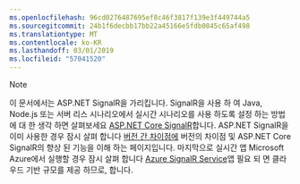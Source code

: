 ```yaml
---
ms.openlocfilehash: 96cd0276487695ef8c46f3817f139e3f449744a5
ms.sourcegitcommit: 24b1f6decbb17bb22a45166e5fdb0845c65af498
ms.translationtype: MT
ms.contentlocale: ko-KR
ms.lasthandoff: 03/01/2019
ms.locfileid: "57041520"
---
```

> [!NOTE]
> 이 문서에서는 ASP.NET SignalR을 가리킵니다. SignalR을 사용 하 여 Java, Node.js 또는 서버 리스 시나리오에서 실시간 시나리오를 사용 하도록 설정 하는 방법에 대 한 생각 하면 살펴보세요 [ASP.NET Core SignalR](/aspnet/core/signalr/introduction)합니다. ASP.NET SignalR을 이미 사용한 경우 잠시 살펴 합니다 [버전 간 차이점에](/aspnet/core/signalr/version-differences) 버전의 차이점 및 ASP.NET Core SignalR의 향상 된 기능을 이해 하는 페이지입니다. 마지막으로 실시간 앱 Microsoft Azure에서 실행할 경우 잠시 살펴 합니다 [Azure SignalR Service](/azure/azure-signalr/signalr-overview)앱 필요 되 면 클라우드 기반 규모를 제공 하므로, 합니다.